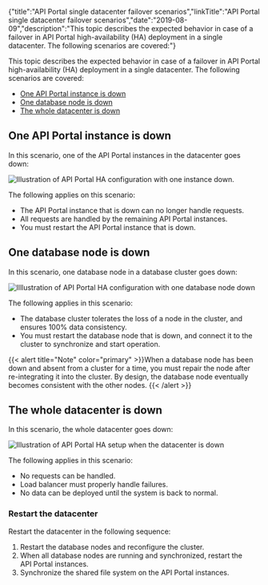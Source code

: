 {"title":"API Portal single datacenter failover scenarios","linkTitle":"API Portal single datacenter failover scenarios","date":"2019-08-09","description":"This topic describes the expected behavior in case of a failover in API Portal high-availability (HA) deployment in a single datacenter. The following scenarios are covered:"} ﻿

This topic describes the expected behavior in case of a failover in API Portal high-availability (HA) deployment in a single datacenter. The following scenarios are covered:

-   [One API Portal instance is down](#One%C2%A0API)
-   [One database node is down](#One)
-   [The whole datacenter is down](#A)

One API Portal instance is down
-------------------------------

In this scenario, one of the API Portal instances in the datacenter goes down:

![Illustration of API Portal HA configuration with one instance down.](/Images/APIPortal/API_Portal_HA_failover_instance.png)

The following applies on this scenario:

-   The API Portal instance that is down can no longer handle requests.
-   All requests are handled by the remaining API Portal instances.
-   You must restart the API Portal instance that is down.

One database node is down
-------------------------

In this scenario, one database node in a database cluster goes down:

![Illlustration of API Portal HA configuration with one database node down](/Images/APIPortal/API_Portal_HA_failover_db.png)

The following applies in this scenario:

-   The database cluster tolerates the loss of a node in the cluster, and ensures 100% data consistency.
-   You must restart the database node that is down, and connect it to the cluster to synchronize and start operation.

{{< alert title="Note" color="primary" >}}When a database node has been down and absent from a cluster for a time, you must repair the node after re-integrating it into the cluster. By design, the database node eventually becomes consistent with the other nodes. {{< /alert >}}

The whole datacenter is down
----------------------------

In this scenario, the whole datacenter goes down:

![Illustration of API Portal HA setup when the datacenter is down](/Images/APIPortal/API_Portal_HA_failover_dc.png)

The following applies in this scenario:

-   No requests can be handled.
-   Load balancer must properly handle failures.
-   No data can be deployed until the system is back to normal.

### Restart the datacenter

Restart the datacenter in the following sequence:

1.  Restart the database nodes and reconfigure the cluster.
2.  When all database nodes are running and synchronized, restart the API Portal instances.
3.  Synchronize the shared file system on the API Portal instances.

